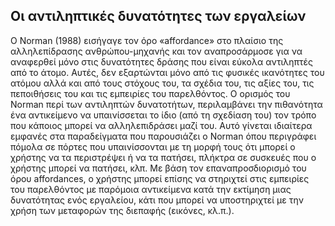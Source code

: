 ## Οι αντιληπτικές δυνατότητες των εργαλείων
Ο Norman (1988) εισήγαγε τον όρο «affordance» στο πλαίσιο της αλληλεπίδρασης ανθρώπου-μηχανής και τον αναπροσάρμοσε για να αναφερθεί 
μόνο στις δυνατότητες δράσης που είναι εύκολα αντιληπτές από το άτομο. Αυτές, δεν εξαρτώνται μόνο από τις φυσικές ικανότητες του ατόμου 
αλλά και από τους στόχους του, τα σχέδια του, τις αξίες του, τις πεποιθήσεις του και τις εμπειρίες του παρελθόντος. 
Ο ορισμός του Norman περί των αντιληπτών δυνατοτήτων, περιλαμβάνει την πιθανότητα ένα αντικείμενο να υπαινίσσεται 
το ίδιο (από τη σχεδίαση του) τον τρόπο που κάποιος μπορεί να αλληλεπιδράσει μαζί του. Αυτό γίνεται ιδιαίτερα εμφανές 
στα παραδείγματα που παρουσιάζει ο Norman όπου περιγράφει πόμολα σε πόρτες που υπαινίσσονται με τη μορφή τους ότι μπορεί 
ο χρήστης να τα περιστρέψει ή να τα πατήσει, πλήκτρα σε συσκευές που ο χρήστης μπορεί να πατήσει, κλπ. 
Με βάση τον επαναπροσδιορισμό του όρου affordances, ο χρήστης μπορεί επίσης να στηριχτεί στις εμπειρίες του παρελθόντος 
με παρόμοια αντικείμενα κατά την εκτίμηση μιας δυνατότητας ενός εργαλείου, κάτι που μπορεί να υποστηριχτεί με την χρήση 
των μεταφορών της διεπαφής (εικόνες, κλ.π.).

